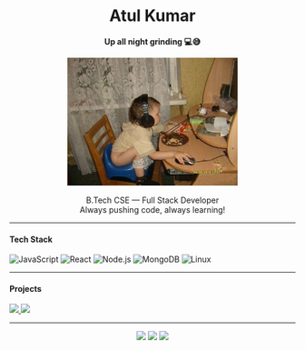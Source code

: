 <h1 align="center">Atul Kumar</h1>
<p align="center">
  <b>Up all night grinding 💻😅</b>
</p>

<p align="center">
  <img src="download.jpeg" alt="Up all night grinding" width="300" />
</p>

<p align="center">
  B.Tech CSE &mdash; Full Stack Developer  
  <br>Always pushing code, always learning!
</p>

---

#### Tech Stack

![JavaScript](https://img.shields.io/badge/-JavaScript-F7DF1E?style=flat-square&logo=javascript&logoColor=black)
![React](https://img.shields.io/badge/-React-20232A?style=flat-square&logo=react&logoColor=61DAFB)
![Node.js](https://img.shields.io/badge/-Node.js-339933?style=flat-square&logo=node-dot-js&logoColor=white)
![MongoDB](https://img.shields.io/badge/-MongoDB-4EA94B?style=flat-square&logo=mongodb&logoColor=white)
![Linux](https://img.shields.io/badge/-Linux-FCC624?style=flat-square&logo=linux&logoColor=black)

---

#### Projects

<a href="https://github.com/atulsaitm/Portfolio">
  <img src="https://github-readme-stats.vercel.app/api/pin/?username=atulsaitm&repo=PortfolioWeb&theme=tokyonight&hide_border=true" />
</a>
<a href="https://github.com/atulsaitm/FullStack-Projects">
  <img src="https://github-readme-stats.vercel.app/api/pin/?username=atulsaitm&repo=ZenSec&theme=tokyonight&hide_border=true" />
</a>

---

<p align="center">
  <a href="https://atulcodes.me"><img src="https://img.shields.io/badge/Portfolio-000000?style=flat-square&logo=vercel&logoColor=white"></a>
  <a href="https://linkedin.com/in/atulhack"><img src="https://img.shields.io/badge/LinkedIn-0A66C2?style=flat-square&logo=linkedin&logoColor=white"></a>
  <a href="mailto:atulsaitm@protonmail.com"><img src="https://img.shields.io/badge/Email-D14836?style=flat-square&logo=gmail&logoColor=white"></a>
</p>
